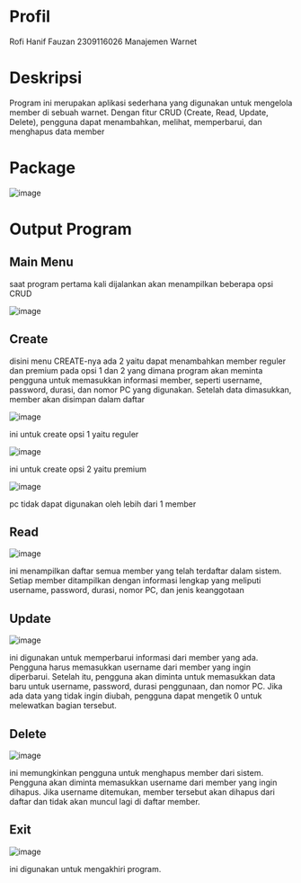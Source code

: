 # Profil
Rofi Hanif Fauzan
2309116026
Manajemen Warnet

# Deskripsi
Program ini merupakan aplikasi sederhana yang digunakan untuk mengelola member di sebuah warnet. Dengan fitur CRUD (Create, Read, Update, Delete), pengguna dapat menambahkan, melihat, memperbarui, dan menghapus data member
# Package

![image](https://github.com/user-attachments/assets/2f3c9f47-fe15-4115-a8a0-95afc6c1a394)

# Output Program
## Main Menu
saat program pertama kali dijalankan akan menampilkan beberapa opsi CRUD

![image](https://github.com/user-attachments/assets/e6bbc2f9-f874-46a8-9b50-00f196368145)

## Create
disini menu CREATE-nya ada 2 yaitu dapat menambahkan member reguler dan premium pada opsi 1 dan 2
yang dimana program akan meminta pengguna untuk memasukkan informasi member, seperti username, password, durasi, dan nomor PC yang digunakan. Setelah data dimasukkan, member akan disimpan dalam daftar

![image](https://github.com/user-attachments/assets/d14bf76e-6eb9-49d3-98d2-7e69ae47691d)

ini untuk create opsi 1 yaitu reguler

![image](https://github.com/user-attachments/assets/0f721f74-ebfa-4a64-81a2-477df21188af)

ini untuk create opsi 2 yaitu premium

![image](https://github.com/user-attachments/assets/e0fbe962-e1e2-4de2-bd9f-80391aefd8d6)

pc tidak dapat digunakan oleh lebih dari 1 member
## Read

![image](https://github.com/user-attachments/assets/6ef5bf9a-8bc6-4a27-8d75-292613f2d786)

ini menampilkan daftar semua member yang telah terdaftar dalam sistem. Setiap member ditampilkan dengan informasi lengkap yang meliputi username, password, durasi, nomor PC, dan jenis keanggotaan
## Update

![image](https://github.com/user-attachments/assets/51e8d075-1b8f-4b11-89b1-aed08c9b9115)

ini digunakan untuk memperbarui informasi dari member yang ada. Pengguna harus memasukkan username dari member yang ingin diperbarui. Setelah itu, pengguna akan diminta untuk memasukkan data baru untuk username, password, durasi penggunaan, dan nomor PC. Jika ada data yang tidak ingin diubah, pengguna dapat mengetik 0 untuk melewatkan bagian tersebut.
## Delete

![image](https://github.com/user-attachments/assets/634f6540-89a2-4493-b237-9dbb4c7a0fe5)

ini memungkinkan pengguna untuk menghapus member dari sistem. Pengguna akan diminta memasukkan username dari member yang ingin dihapus. Jika username ditemukan, member tersebut akan dihapus dari daftar dan tidak akan muncul lagi di daftar member.
## Exit

![image](https://github.com/user-attachments/assets/442f39e9-110c-4069-a161-8cf73347a154)

ini digunakan untuk mengakhiri program.
